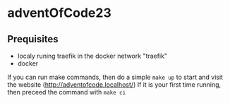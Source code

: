 # adventOfCode23
## Prequisites
- localy runing traefik in the docker network "traefik"
- docker

If you can run make commands, then do a simple `make up` to start and visit the website (http://adventofcode.localhost/)
If it is your first time running, then preceed the command with `make ci`